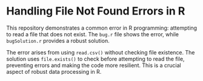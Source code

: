 # Handling File Not Found Errors in R

This repository demonstrates a common error in R programming: attempting to read a file that does not exist.  The `bug.r` file shows the error, while `bugSolution.r` provides a robust solution.

The error arises from using `read.csv()` without checking file existence.  The solution uses `file.exists()` to check before attempting to read the file, preventing errors and making the code more resilient.  This is a crucial aspect of robust data processing in R.
